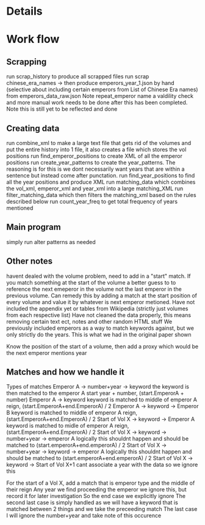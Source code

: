 # Details


# Work flow 
## Scrapping
run scrap_history to produce all scrapped files 
run scrap chinese_era_names -> then produce emperors_year_1.json by hand (selective about including certain emperors from List of Chinese Era names) from emperors_data_raw.json
Note repeat_emperor name a valdility check and more manual work needs to be done after this has been completed. Note this is still yet to be reflected and done
## Creating data
run combine_xml to make a large text file that gets rid of the volumes and put the entire history into 1 file, it also creates a file which stores the vol positions
run find_emperor_positions to create XML of all the emperor positions 
run create_year_patterns to create the year_patterns. The reasoning is for this is we dont necessarily want years that are within a sentence but instead come after punctation.
run find_year_positions to find all the year positions and produce XML
run matching_data which combines the vol_xml, emperor_xml and year_xml into a large matching_XML
run filter_matching_data which then filters the matching_xml based on the rules described below
run count_year_freq to get total frequency of years mentioned
## Main program 
simply run alter patterns as needed

## Other notes
havent dealed with the volume problem, need to add in a "start" match. If you match something at the start of the volume a better guess to to reference the next emeperor in the volume not the last emperor in the previous volume. Can remedy this by adding a match at the start position of every volume and value it by whatever is next emperor metioned.
Have not included the appendix yet or tables from Wikipedia (strictly just volumes from each respective list)
Have not cleaned the data properly, this means removing certain text ect, notes and other random HTML stuff
We previously included emperors as a way to match keywords against, but we only strictly do the years. This is what we had in the original paper shown

Know the position of the start of a volume, then add a proxy which would be the next emperor mentions year 

## Matches and how we handle it
Types of matches
Emperor A -> number+year -> keyword
    the keyword is then matched to the emperor A start year + number, (start.EmperorA + number)
Emperor A -> keyword
    keyword is matched to middle of emperor A reign, (start.EmperorA+end.EmperorA) / 2
Emperor A -> keyword -> Emperor B
    keyword is matched to middle of emperor A reign, (start.EmperorA+end.EmperorA) / 2
Start of Vol X -> keyword -> Emperor A
    keyword is matched to midle of emperor A reign, (start.EmperorA+end.EmperorA) / 2
Start of Vol X -> keyword -> number+year -> emperor A
    logically this shouldnt happen and should be matched to (start.emperorA+end.emperorA) / 2
Start of Vol X -> number+year -> keyword -> emperor A 
    logically this shouldnt happen and should be matched to (start.emperorA+end.emperorA) / 2
Start of Vol X -> keyword -> Start of Vol X+1 
    cant associate a year with the data so we ignore this

For the start of a Vol X, add a match that is emperor type and the middle of their reign
Any year we find proceeding the emperor we ignore this, but record it for later investigation
So the end case we explicitly ignore
The second last case is simply handled as we will have a keyword that is matched between 2 things and we take the preceeding match
The last case I will ignore the number+year and take note of this occurence

